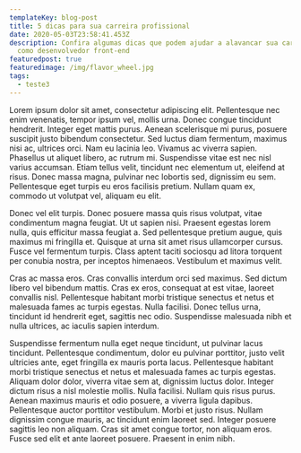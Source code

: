 ```yaml
---
templateKey: blog-post
title: 5 dicas para sua carreira profissional
date: 2020-05-03T23:58:41.453Z
description: Confira algumas dicas que podem ajudar a alavancar sua carreira
  como desenvolvedor front-end
featuredpost: true
featuredimage: /img/flavor_wheel.jpg
tags:
  - teste3
---
```

Lorem ipsum dolor sit amet, consectetur adipiscing elit. Pellentesque nec enim venenatis, tempor ipsum vel, mollis urna. Donec congue tincidunt hendrerit. Integer eget mattis purus. Aenean scelerisque mi purus, posuere suscipit justo bibendum consectetur. Sed luctus diam fermentum, maximus nisi ac, ultrices orci. Nam eu lacinia leo. Vivamus ac viverra sapien. Phasellus ut aliquet libero, ac rutrum mi. Suspendisse vitae est nec nisl varius accumsan. Etiam tellus velit, tincidunt nec elementum ut, eleifend at risus. Donec massa magna, pulvinar nec lobortis sed, dignissim eu sem. Pellentesque eget turpis eu eros facilisis pretium. Nullam quam ex, commodo ut volutpat vel, aliquam eu elit.

Donec vel elit turpis. Donec posuere massa quis risus volutpat, vitae condimentum magna feugiat. Ut ut sapien nisi. Praesent egestas lorem nulla, quis efficitur massa feugiat a. Sed pellentesque pretium augue, quis maximus mi fringilla et. Quisque at urna sit amet risus ullamcorper cursus. Fusce vel fermentum turpis. Class aptent taciti sociosqu ad litora torquent per conubia nostra, per inceptos himenaeos. Vestibulum et maximus velit.

Cras ac massa eros. Cras convallis interdum orci sed maximus. Sed dictum libero vel bibendum mattis. Cras ex eros, consequat at est vitae, laoreet convallis nisl. Pellentesque habitant morbi tristique senectus et netus et malesuada fames ac turpis egestas. Nulla facilisi. Donec tellus urna, tincidunt id hendrerit eget, sagittis nec odio. Suspendisse malesuada nibh et nulla ultrices, ac iaculis sapien interdum.

Suspendisse fermentum nulla eget neque tincidunt, ut pulvinar lacus tincidunt. Pellentesque condimentum, dolor eu pulvinar porttitor, justo velit ultricies ante, eget fringilla ex mauris porta lacus. Pellentesque habitant morbi tristique senectus et netus et malesuada fames ac turpis egestas. Aliquam dolor dolor, viverra vitae sem at, dignissim luctus dolor. Integer dictum risus a nisl molestie mollis. Nulla facilisi. Nullam quis risus purus. Aenean maximus mauris et odio posuere, a viverra ligula dapibus. Pellentesque auctor porttitor vestibulum. Morbi et justo risus. Nullam dignissim congue mauris, ac tincidunt enim laoreet sed. Integer posuere sagittis leo non aliquam. Cras sit amet congue tortor, non aliquam eros. Fusce sed elit et ante laoreet posuere. Praesent in enim nibh.